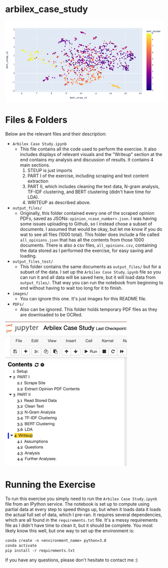 # arbilex_case_study

![plot](./images/bert_clusters.png)

# Files & Folders
Below are the relevant files and their description:
- `Arbilex Case Study.ipynb`
    - This file contains all the code used to perform the exercise. It also includes displays of relevant visuals and the "Writeup" section at the end contains my analysis and discussion of results. It contains 4 main sections. 
        1. STEUP is just imports
        2. PART I of the exercise, including scraping and text content extraction
        3. PART II, which includes cleaning the text data, N-gram analysis, TF-IDF clustering, and BERT clustering (didn't have time for LDA).
        4. WRITEUP as described above.<br>
- `output_files/`
    - Originally, this folder contained every one of the scraped opinion PDFs, saved as JSONs: `opinion_<case_number>.json`. I was having some issues uploading to Github, so I instead chose a subset of documents. I assumed that would be okay, but let me know if you do wat to see all files (1000 total). This folder does include a file called `all_opinions.json` that has all the contents from those 1000 documents. There is also a csv files, `all_opinions.csv`, containing the data stored as I performed the exercise, for easy saving and loading.
- `output_files_test/`
    - This folder contains the same documents as `output_files/` but for a subset of the data. I set up the `Arbilex Case Study.ipynb` file so you can run it and all data will be saved here, but it will load data from `output_files/`. That way you can run the notebook from beginning to end without having to wait too long for it to finish.
- `images/`
    - You can ignore this one. It's just images for this README file.
- `PDFs/`
    - Also can be ignored. This folder holds temporary PDF files as they are downloaded to be OCRed.

![plot](./images/notebook.png)

# Running the Exercise
To run this exercise you simply need to run the `Arbilex Case Study.ipynb` file from an IPython service. The notebook is set up to compute using partial data at every step to speed things up, but when it loads data it loads the actual full set of data, which I pre-ran. It requires several dependencies, which are all found in the  `requirements.txt` file. It's a messy requirements file as I didn't have time to clean it, but it should be complete. You most likely know this well, but one way to set up the environment is:
```
conda create -n <environment_name> python=3.8
conda activate
pip install -r requirements.txt
```

If you have any questions, please don't hesitate to contact me :)
